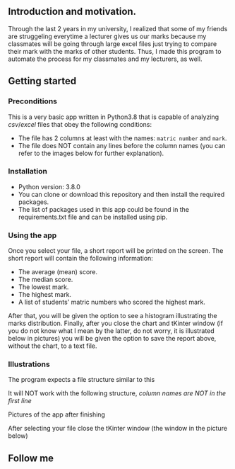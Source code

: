 ## Introduction and motivation.
Through the last 2 years in my university, I realized that some of my friends are struggeling everytime a lecturer gives us our marks 
because my classmates will be going through large excel files just trying to 
compare their mark with the marks of
other students. Thus, I made this program to automate the process for my
classmates and my lecturers, as well.

## Getting started
### Preconditions
This is a very basic app written in Python3.8 that is capable of analyzing 
*csv*/*excel* files that obey the following conditions:
- The file has 2 columns at least with the names: `matric number` and `mark`.
- The file does NOT contain any lines before the column names (you can refer
  to the images below for further explanation).

### Installation
- Python version: 3.8.0
- You can clone or download this repository and then install the required
packages.
- The list of packages used in this app could be found in the requirements.txt
file and can be installed using pip.

### Using the app
Once you select your file, a short report will be printed on the screen.
The short report will contain the following information:
- The average (mean) score.
- The median score.
- The lowest mark.
- The highest mark.
- A list of students' matric numbers who scored the highest mark.

After that, you will be given the option to see a histogram illustrating the
marks distribution. Finally, after you close the chart and tKinter window (if 
you do not know what I mean by the latter, do not worry, it is illustrated
below in pictures) you will be given the option to save the report above,
without the chart, to a text file.

### Illustrations
The program expects a file structure similar to this

It will NOT work with the following structure, _column names are NOT in the first line_

Pictures of the app after finishing

After selecting your file close the tKinter window (the window in the picture
below)

## Follow me
